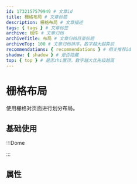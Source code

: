 ```yaml
---
id: 1732157579949 # 文章id
title: 栅格布局 # 文章标题
description: 栅格布局 # 文章描述
tags: { tags } # 文章标签
archive: 组件 # 文章归档
archiveTitle: 布局 # 文章归档目录标题
archiveTop: 100 # 文章归档排序，数字越大越靠前
recommendations: { recommendations } # 相关推荐id
shadow: { shadow } # 是否隐藏
top: { top } # 是否zhi置顶，数字越大优先级越高
---
```


# 栅格布局

使用栅格对页面进行划分布局。

## 基础使用

:::Dome  
<template v-if="true">
  <div class="demo-row" v-for="row in demoList">
    <BpRow>
      <BpCol v-for="col in row" :span="col">
        <div class="demo">col - {{ col }}</div>
      </BpCol>
    </BpRow>
  </div>
</template>

<script setup lang="ts">
const demoList = [[24], [12, 12], [8, 8, 8], [6, 6, 6, 6], [4, 4, 4, 4, 4, 4]];
</script>

<style scoped>
.demo {
  color: red
}
</style>
:::

## 属性
